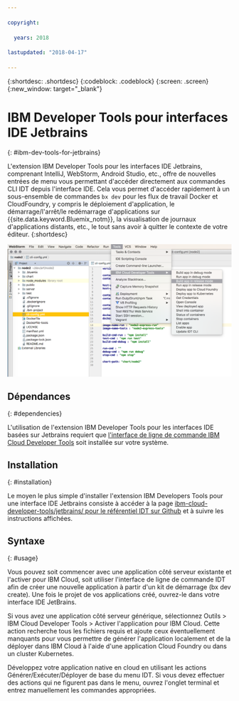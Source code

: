 ```yaml
---

copyright:

  years: 2018

lastupdated: "2018-04-17"

---
```


{:shortdesc: .shortdesc}
{:codeblock: .codeblock}
{:screen: .screen}
{:new_window: target="_blank"}

# IBM Developer Tools pour interfaces IDE Jetbrains
{: #ibm-dev-tools-for-jetbrains}

L'extension IBM Developer Tools pour les interfaces IDE Jetbrains, comprenant IntelliJ, WebStorm, Android Studio, etc., offre de nouvelles entrées de menu vous permettant d'accéder directement aux commandes CLI IDT depuis l'interface IDE. Cela vous permet d'accéder rapidement à un sous-ensemble de commandes `bx dev` pour les flux de travail Docker et CloudFoundry, y compris le déploiement d'application, le démarrage/l'arrêt/le redémarrage d'applications sur {{site.data.keyword.Bluemix_notm}}, la visualisation de journaux d'applications distants, etc., le tout sans avoir à quitter le contexte de votre éditeur.
{:shortdesc}

![Capture d'écran d'IBM Developer Tools s'exécutant dans une interface IDE WebStorm.](jetbrains.png "Exemple de menu IDT dans une interface IDE WebStorm")

## Dépendances
{: #dependencies}

L'utilisation de l'extension IBM Developer Tools pour les interfaces IDE basées sur Jetbrains requiert que [l'interface de ligne de commande IBM Cloud Developer Tools](index.html) soit installée sur votre système.

## Installation
{: #installation}

Le moyen le plus simple d'installer l'extension IBM Developers Tools pour une interface IDE Jetbrains consiste à accéder à la page [ibm-cloud-developer-tools/jetbrains/ pour le référentiel IDT sur Github](https://github.com/IBM-Cloud/ibm-cloud-developer-tools/tree/master/jetbrains) et à suivre les instructions affichées.

## Syntaxe
{: #usage}

Vous pouvez soit commencer avec une application côté serveur existante et l'activer pour IBM Cloud, soit utiliser l'interface de ligne de commande IDT afin de créer une nouvelle application à partir d'un kit de démarrage (bx dev create). Une fois le projet de vos applications créé, ouvrez-le dans votre interface IDE JetBrains.

Si vous avez une application côté serveur générique, sélectionnez Outils > IBM Cloud Developer Tools > Activer l'application pour IBM Cloud. Cette action recherche tous les fichiers requis et ajoute ceux éventuellement manquants pour vous permettre de générer l'application localement et de la déployer dans IBM Cloud à l'aide d'une application Cloud Foundry ou dans un cluster Kubernetes.

Développez votre application native en cloud en utilisant les actions Générer/Exécuter/Déployer de base du menu IDT. Si vous devez effectuer des actions qui ne figurent pas dans le menu, ouvrez l'onglet terminal et entrez manuellement les commandes appropriées.

